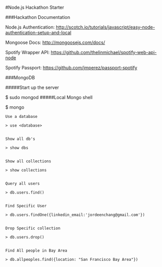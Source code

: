 #Node.js Hackathon Starter

###Hackathon Documentation

Node.js Authentication:
http://scotch.io/tutorials/javascript/easy-node-authentication-setup-and-local

Mongoose Docs:
http://mongoosejs.com/docs/

Spotify Wrapper API:
https://github.com/thelinmichael/spotify-web-api-node

Spotify Passport:
https://github.com/jmperez/passport-spotify

###MongoDB


#####Start up the server

$ sudo mongod
#####Local Mongo shell

$ mongo


	Use a database

	> use <database>


	Show all db's

	> show dbs


	Show all collections

	> show collections


	Query all users

	> db.users.find()


	Find Specific User

	> db.users.findOne({linkedin_email:'jordeenchang@gmail.com'})


	Drop Specific collection

	> db.users.drop()


	Find All people in Bay Area

	> db.allpeoples.find({location: "San Francisco Bay Area"})